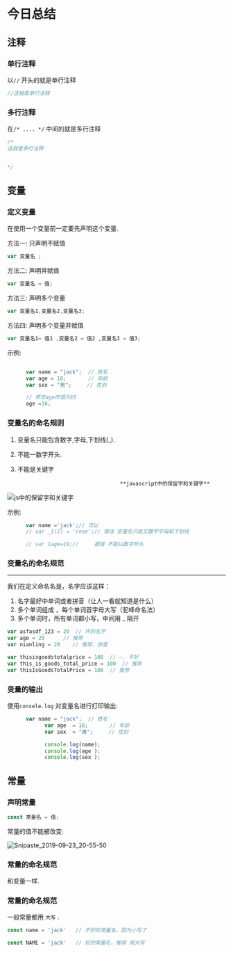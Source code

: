 # 今日总结

 ## 注释 

### 单行注释

以`//` 开头的就是单行注释

~~~ js
//这就是单行注释
~~~



###  多行注释

在`/* .... */` 中间的就是多行注释

~~~ js
/* 
这就是多行注释


*/
~~~





##  变量

### 定义变量

在使用一个变量前一定要先声明这个变量.

 

方法一: 只声明不赋值 

~~~ js
var 变量名 ;
~~~



方法二: 声明并赋值

~~~ js
var 变量名 = 值;
~~~



方法三: 声明多个变量

~~~ js
var 变量名1,变量名2,变量名3;
~~~



方法四: 声明多个变量并赋值

~~~ js
var 变量名1= 值1 ,变量名2 = 值2 ,变量名3 = 值3;
~~~


示例:



~~~ js

      var name = "jack";  // 姓名
      var age = 18;       // 年龄
      var sex = "男";     // 性别

      // 修改age的值为16
      age =16;
~~~



### 变量名的命名规则

1. 变量名只能包含数字,字母,下划线(_).
2. 不能一数字开头.
3. 不能是关键字


   										**javascript中的保留字和关键字** 

![js中的保留字和关键字](C:\Users\39372\Desktop\GitHub仓库\TangJiWei\day-06\code\js中的保留字和关键字.png)

示例:

~~~js
      var name ='jack';// 可以
      // var _1(2) = 'rose';// 错误 变量名只能又数字字母和下划线

      // var 1age=19;//     报错 不能以数字开头
~~~



### 变量名的命名规范

---

我们在定义命名名是，名字应该这样：

1. 名字最好中单词或者拼音（让人一看就知道是什么）
2. 多个单词组成 ，每个单词首字母大写（驼峰命名法）
3. 多个单词时，所有单词都小写，中间用 _ 隔开

~~~js
var asfasdf_123 = 20  // 坏的名字
var age = 20      // 推荐
var nianling = 20    // 推荐，拼音

var thisisgoodstotalprice = 100  // —. 不好
var this_is_goods_total_price = 100  // 推荐
var thisIsGoodsTotalPrice = 100  // 推荐
~~~



### 变量的输出

使用`consele.log` 对变量名进行打印输出:

~~~ js
      var name = "jack";  // 姓名
            var age  = 18;       // 年龄
            var sex  = "男";     // 性别

            console.log(name);
            console.log(age );
            console.log(sex );
~~~





## 常量

### 声明常量

~~~ js
const 常量名 = 值;
~~~

常量的值不能被改变:

![Snipaste_2019-09-23_20-55-50](C:\Users\39372\Desktop\GitHub仓库\TangJiWei\day-06\code\Snipaste_2019-09-23_20-55-50.png)



### 常量的命名规范

和变量一样.

### 常量的命名规范

一般常量都用 `大写` .

```js
const name = 'jack'   // 不好的常量名，因为小写了

const NAME = 'jack'   // 好的常量名，推荐 用大写
```

